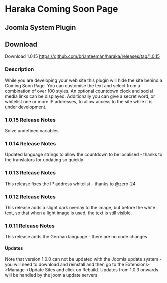 # Haraka Coming Soon Page
## Joomla System Plugin

## Download

Download 1.0.15 https://github.com/brianteeman/haraka/releases/tag/1.0.15

### Description
While you are developing your web site this plugin will hide the site behind a Coming Soon Page. You can customise the text and select from a combination of over 100 styles. An optional countdown clock and social media links can be displayed. Additionally you can give a secret word, or whitelist one or more IP addresses, to allow access to the site while it is under development.

### 1.0.15 Release Notes
Solve undefined variables
### 1.0.14 Release Notes
Updated language strings to allow the countdown to be localised - thanks to the translators for updating so quickly
### 1.0.13 Release Notes
This release fixes the IP address whitelist - thanks to @zero-24
### 1.0.12 Release Notes
This release adds a slight dark overlay to the image, but before the white text, so that when a light image is used, the text is still visible.
### 1.0.11 Release Notes
This release adds the German language - there are no code changes

#### Updates
Note that version 1.0.0 can not be updated with the Joomla update system - you will need to download and reinstall and then go to the Extensions->Manage->Update Sites and click on Rebuild. Updates from 1.0.3 onwards will be handled by the joomla update servers
